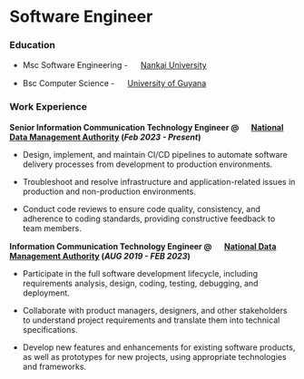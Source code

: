 # Software Engineer

### Education
- Msc Software Engineering - <img src="https://upload.wikimedia.org/wikipedia/en/thumb/a/a5/Nankai_University_logo.svg/632px-Nankai_University_logo.svg.png?20180207004811" width="15" height="15"> <a href="https://en.nankai.edu.cn" target="_blank">Nankai University</a>

- Bsc Computer Science - <img src="https://www.uog.edu.gy/sites/default/files/University-of-Guyana-Logo_Updated.png" width="15" height="15"> <a href="https://www.uog.edu.gy" target="_blank">University of Guyana</a>

### Work Experience
**Senior Information Communication Technology Engineer @ <img src="https://media.licdn.com/dms/image/D5603AQEckHmlYx8oIA/profile-displayphoto-shrink_400_400/0/1668700138666?e=1717027200&v=beta&t=Fm_P4qbDU01NXhaCKNhU86jc8NXqhuYvE71-6QC6EpQ" width="15" height="15"> <a href="https://www.ndma.gov.gy" target="_blank">National Data Management Authority</a> (*Feb 2023 - Present*)**

- Design, implement, and maintain CI/CD pipelines to automate software delivery processes from development to production environments.

- Troubleshoot and resolve infrastructure and application-related issues in production and non-production environments.

- Conduct code reviews to ensure code quality, consistency, and adherence to coding standards, providing constructive feedback to team members.

**Information Communication Technology Engineer @ <img src="https://media.licdn.com/dms/image/D5603AQEckHmlYx8oIA/profile-displayphoto-shrink_400_400/0/1668700138666?e=1717027200&v=beta&t=Fm_P4qbDU01NXhaCKNhU86jc8NXqhuYvE71-6QC6EpQ" width="15" height="15"> <a href="https://www.ndma.gov.gy" target="_blank">National Data Management Authority</a> (*AUG 2019 - FEB 2023*)**

- Participate in the full software development lifecycle, including requirements analysis, design, coding, testing, debugging, and deployment.

- Collaborate with product managers, designers, and other stakeholders to understand project requirements and translate them into technical specifications.

- Develop new features and enhancements for existing software products, as well as prototypes for new projects, using appropriate technologies and frameworks.